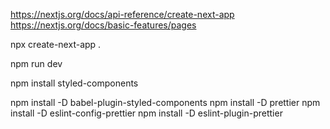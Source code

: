https://nextjs.org/docs/api-reference/create-next-app
https://nextjs.org/docs/basic-features/pages

npx create-next-app .

npm run dev

npm install styled-components

npm install -D babel-plugin-styled-components
npm install -D prettier
npm install -D eslint-config-prettier
npm install -D eslint-plugin-prettier